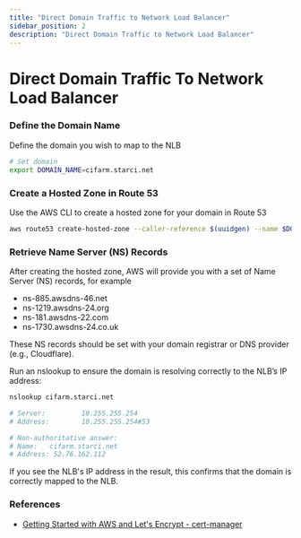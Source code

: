 ```yaml
---
title: "Direct Domain Traffic to Network Load Balancer"
sidebar_position: 2
description: "Direct Domain Traffic to Network Load Balancer"
---
```

# Direct Domain Traffic To Network Load Balancer
### Define the Domain Name
Define the domain you wish to map to the NLB
```bash
# Set domain
export DOMAIN_NAME=cifarm.starci.net
```
### Create a Hosted Zone in Route 53
Use the AWS CLI to create a hosted zone for your domain in Route 53
```bash
aws route53 create-hosted-zone --caller-reference $(uuidgen) --name $DOMAIN_NAME
```
### Retrieve Name Server (NS) Records
After creating the hosted zone, AWS will provide you with a set of Name Server (NS) records, for example

- ns-885.awsdns-46.net
- ns-1219.awsdns-24.org
- ns-181.awsdns-22.com
- ns-1730.awsdns-24.co.uk

These NS records should be set with your domain registrar or DNS provider (e.g., Cloudflare).

Run an nslookup to ensure the domain is resolving correctly to the NLB’s IP address:
```bash
nslookup cifarm.starci.net

# Server:         10.255.255.254
# Address:        10.255.255.254#53

# Non-authoritative answer:
# Name:   cifarm.starci.net
# Address: 52.76.162.112
```
If you see the NLB's IP address in the result, this confirms that the domain is correctly mapped to the NLB.

### References

- [Getting Started with AWS and Let's Encrypt - cert-manager](https://cert-manager.io/docs/tutorials/getting-started-aws-letsencrypt/)